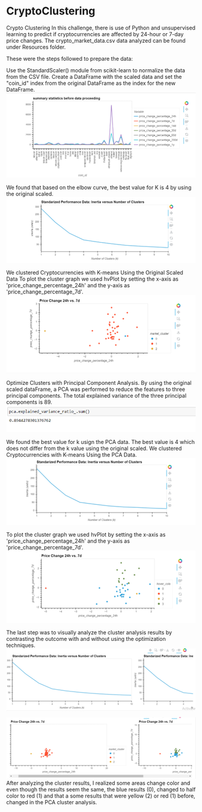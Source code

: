 # CryptoClustering

Crypto Clustering
In this challenge, there is use of Python and unsupervised learning to predict if cryptocurrencies are affected by 24-hour or 7-day price changes. The crypto_market_data.csv data analyzed can be found under Resources folder.

These were the steps followed to prepare the data:

Use the StandardScaler() module from scikit-learn to normalize the data from the CSV file.
Create a DataFrame with the scaled data and set the "coin_id" index from the original DataFrame as the index for the new DataFrame.
![alt text](image.png)

We found that based on the elbow curve, the best value for K is 4 by using the original scaled.
![alt text](image-1.png)

We clustered Cryptocurrencies with K-means Using the Original Scaled Data
To plot the cluster graph we used hvPlot by setting the x-axis as 'price_change_percentage_24h' and the y-axis as 'price_change_percentage_7d'.
![alt text](image-2.png)

Optimize Clusters with Principal Component Analysis.
By using the original scaled dataFrame, a PCA was performed to reduce the features to three principal components.
The total explained variance of the three principal components is 89.
![alt text](image-3.png)

We found the best value for k usign the PCA data. The best value is 4 which does not differ from the k value using the original scaled.
We clustered Cryptocurrencies with K-means Using the PCA Data.
![alt text](image-4.png)

To plot the cluster graph we used hvPlot by setting the x-axis as 'price_change_percentage_24h' and the y-axis as 'price_change_percentage_7d'.
![alt text](image-5.png)

The last step was to visually analyze the cluster analysis results by contrasting the outcome with and without using the optimization techniques.
![alt text](image-6.png)

![alt text](image-7.png)
After analyzing the cluster results, I realized some areas change color and even though the results seem the same, the blue results (0), changed to half color to red (1) and that a some results that were yellow (2) or red (1) before, changed in the PCA cluster analysis.